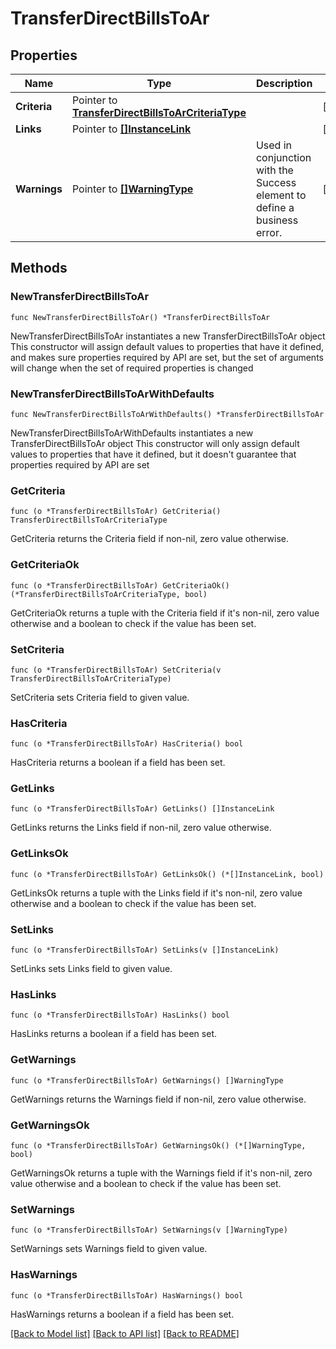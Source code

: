 # TransferDirectBillsToAr

## Properties

Name | Type | Description | Notes
------------ | ------------- | ------------- | -------------
**Criteria** | Pointer to [**TransferDirectBillsToArCriteriaType**](TransferDirectBillsToArCriteriaType.md) |  | [optional] 
**Links** | Pointer to [**[]InstanceLink**](InstanceLink.md) |  | [optional] 
**Warnings** | Pointer to [**[]WarningType**](WarningType.md) | Used in conjunction with the Success element to define a business error. | [optional] 

## Methods

### NewTransferDirectBillsToAr

`func NewTransferDirectBillsToAr() *TransferDirectBillsToAr`

NewTransferDirectBillsToAr instantiates a new TransferDirectBillsToAr object
This constructor will assign default values to properties that have it defined,
and makes sure properties required by API are set, but the set of arguments
will change when the set of required properties is changed

### NewTransferDirectBillsToArWithDefaults

`func NewTransferDirectBillsToArWithDefaults() *TransferDirectBillsToAr`

NewTransferDirectBillsToArWithDefaults instantiates a new TransferDirectBillsToAr object
This constructor will only assign default values to properties that have it defined,
but it doesn't guarantee that properties required by API are set

### GetCriteria

`func (o *TransferDirectBillsToAr) GetCriteria() TransferDirectBillsToArCriteriaType`

GetCriteria returns the Criteria field if non-nil, zero value otherwise.

### GetCriteriaOk

`func (o *TransferDirectBillsToAr) GetCriteriaOk() (*TransferDirectBillsToArCriteriaType, bool)`

GetCriteriaOk returns a tuple with the Criteria field if it's non-nil, zero value otherwise
and a boolean to check if the value has been set.

### SetCriteria

`func (o *TransferDirectBillsToAr) SetCriteria(v TransferDirectBillsToArCriteriaType)`

SetCriteria sets Criteria field to given value.

### HasCriteria

`func (o *TransferDirectBillsToAr) HasCriteria() bool`

HasCriteria returns a boolean if a field has been set.

### GetLinks

`func (o *TransferDirectBillsToAr) GetLinks() []InstanceLink`

GetLinks returns the Links field if non-nil, zero value otherwise.

### GetLinksOk

`func (o *TransferDirectBillsToAr) GetLinksOk() (*[]InstanceLink, bool)`

GetLinksOk returns a tuple with the Links field if it's non-nil, zero value otherwise
and a boolean to check if the value has been set.

### SetLinks

`func (o *TransferDirectBillsToAr) SetLinks(v []InstanceLink)`

SetLinks sets Links field to given value.

### HasLinks

`func (o *TransferDirectBillsToAr) HasLinks() bool`

HasLinks returns a boolean if a field has been set.

### GetWarnings

`func (o *TransferDirectBillsToAr) GetWarnings() []WarningType`

GetWarnings returns the Warnings field if non-nil, zero value otherwise.

### GetWarningsOk

`func (o *TransferDirectBillsToAr) GetWarningsOk() (*[]WarningType, bool)`

GetWarningsOk returns a tuple with the Warnings field if it's non-nil, zero value otherwise
and a boolean to check if the value has been set.

### SetWarnings

`func (o *TransferDirectBillsToAr) SetWarnings(v []WarningType)`

SetWarnings sets Warnings field to given value.

### HasWarnings

`func (o *TransferDirectBillsToAr) HasWarnings() bool`

HasWarnings returns a boolean if a field has been set.


[[Back to Model list]](../README.md#documentation-for-models) [[Back to API list]](../README.md#documentation-for-api-endpoints) [[Back to README]](../README.md)


